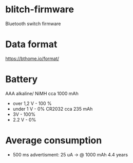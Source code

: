 # blitch-firmware
Bluetooth switch firmware

# Data format
https://bthome.io/format/

# Battery
AAA alkaline/ NiMH  cca 1000 mAh
* over 1,2 V - 100 %
* under 1 V - 0%
CR2032 cca 235 mAh
* 3V - 100%
* 2.2 V - 0%

# Average consumption 
* 500 ms advertisment: 25 uA -> @ 1000 mAh 4.4 years

